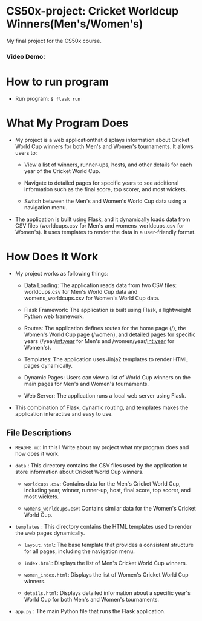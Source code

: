 # CS50x-project: Cricket Worldcup Winners(Men's/Women's)
My final project for the CS50x course.

### Video Demo:


# How to run program
* Run program: `$ flask run`

# What My Program Does
* My project is a web applicationthat displays information about Cricket World Cup winners for both Men's and Women's tournaments. It allows users to:

  * View a list of winners, runner-ups, hosts, and other details for each year of the Cricket World Cup.

  * Navigate to detailed pages for specific years to see additional information such as the final score, top scorer, and most wickets.

  * Switch between the Men's and Women's World Cup data using a navigation menu.

* The application is built using Flask, and it dynamically loads data from CSV files (worldcups.csv for Men's and womens_worldcups.csv for Women's). It uses templates to render the data in a user-friendly format.

# How Does It Work
* My project works as following things:

  * Data Loading: The application reads data from two CSV files: worldcups.csv for Men's World Cup data and womens_worldcups.csv for Women's World Cup data.

  * Flask Framework: The application is built using Flask, a lightweight Python web framework.

  * Routes: The application defines routes for the home page (/), the Women's World Cup page (/women), and detailed pages for specific years (/year/<int:year> for Men's and /women/year/<int:year> for Women's).

  * Templates: The application uses Jinja2 templates to render HTML pages dynamically.

  * Dynamic Pages: Users can view a list of World Cup winners on the main pages for Men's and Women's tournaments.

  * Web Server: The application runs a local web server using Flask.

* This combination of Flask, dynamic routing, and templates makes the application interactive and easy to use.

## File Descriptions
* `README.md`: In this I Write about my project what my program does and how does it work.

* `data` : This directory contains the CSV files used by the application to store information about Cricket World Cup winners.

  * `worldcups.csv`: Contains data for the Men's Cricket World Cup, including year, winner, runner-up, host, final score, top scorer, and most wickets.

  * `womens_worldcups.csv`: Contains similar data for the Women's Cricket World Cup.

* `templates` : This directory contains the HTML templates used to render the web pages dynamically.
  * `layout.html`: The base template that provides a consistent structure for all pages, including the navigation menu.

  * `index.html`: Displays the list of Men's Cricket World Cup winners.

  * `women_index.html`: Displays the list of Women's Cricket World Cup winners. 

  * `details.html`: Displays detailed information about a specific year's World Cup for both Men's and Women's tournaments.

* `app.py` : The main Python file that runs the Flask application.